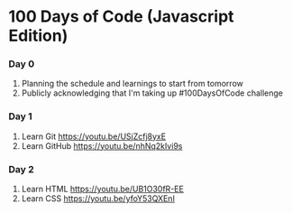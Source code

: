 # 100 Days of Code (Javascript Edition)
### Day 0
1. Planning the schedule and learnings to start from tomorrow
2. Publicly acknowledging that I'm taking up #100DaysOfCode challenge
### Day 1
1. Learn Git https://youtu.be/USjZcfj8yxE
2. Learn GitHub https://youtu.be/nhNq2kIvi9s
### Day 2
1. Learn HTML https://youtu.be/UB1O30fR-EE
2. Learn CSS https://youtu.be/yfoY53QXEnI
